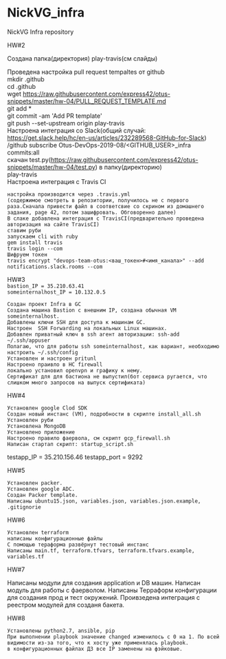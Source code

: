 # NickVG_infra
NickVG Infra repository

HW#2

Создана папка(директория) play-travis(см слайды)  

Проведена настройка pull request tempaltes от github  
	mkdir .github  
	cd .github  
	wget https://raw.githubusercontent.com/express42/otus-snippets/master/hw-04/PULL_REQUEST_TEMPLATE.md  
	git add *  
	git commit -am 'Add PR template'  
	git push --set-upstream origin play-travis  
Настроена интеграция со Slack(общий случай: https://get.slack.help/hc/en-us/articles/232289568-GitHub-for-Slack)  
	/github subscribe Otus-DevOps-2019-08/<GITHUB_USER>_infra commits:all  
	скачан test.py(https://raw.githubusercontent.com/express42/otus-snippets/master/hw-04/test.py) в папку(директорию)  
	play-travis  
Настроена интеграция с Travis CI  

	настройка производится через .travis.yml  
	(содержимое смотреть в репозитории, получилось не с первого раза.Сначала привести файл в соответсвие со скрином из домашнего задания, page 42, потом зашифровать. Обговоренно далее)  
	В слаке добавлена интеграция с TravisCI(предварительно проведена авторизация на сайте TravisCI)  
	ставим руби  
	запускаем cli with ruby  
	gem install travis  
	travis login --com  
	Шифруем токен  
	travis encrypt "devops-team-otus:<ваш_токен>#<имя_канала>" --add notifications.slack.rooms --com  
  
HW#3  
```bastion_IP = 35.210.63.41```  
```someinternalhost_IP = 10.132.0.5```  
	
	Создан проект Infra в GC
	Создана машина Bastion с внешним IP, создана обычная VM someinternalhost.
	Добавлены ключи SSH для доступа к машинам GC.
	Настроен  SSH Forwarding на локальных Linux машинах.
	Добавлен приватный ключ в ssh агент авторизации: ssh-add ~/.ssh/appuser
	Полагаю, что для работы ssh someinternalhost, как вариант, необходимо настроить ~/.ssh/config 
	Установлен и настроен pritunl
	Настроено праивло в HC firewall
	локально установил openvpn и графику к нему.
	Сертификат для для бастиона не выпустил(бот сервиса ругается, что слишком много запросов на выпуск сертификата)

HW#4

	Установлен google Clod SDK
	Создан новый инстанс (VM), подробности в скрипте install_all.sh
	Установлен руби
	Установлена MongoDB
	Установлено приложение
	Настроено правило фаервола, см скрипт gcp_firewall.sh
	Написан стартап скрипт: startup_script.sh
	
testapp_IP = 35.210.156.46
testapp_port = 9292

HW#5

	Установлен packer.
	Установлен google ADC.
	Создан Packer template.
	Написаны ubuntu15.json, variables.json, variables.json.example, .gitignorie

HW#6

	Установлен terraform
	написаны конфигурационные файлы
	С помощью тераформа развёрнут тестовый инстанс
	Написаны main.tf, terraform.tfvars, terraform.tfvars.example, variables.tf

HW#7

  Написаны модули для создания application и DB машин.
  Написан модуль для работы с фаерволом.
  Написаны Терраформ конфигурации для создания прод и тест окружений.
  Проивзедена интеграция с реестром модулей для созданя бакета.
 
HW#8

	Установлены python2.7, ansible, pip
	При выполнении playbook значение changed изменилось с 0 на 1. По всей видимости из-за того, что к хосту уже применялась playbook.
	в конфигурационных файлах ДЗ все IP заменены на фэйковые.
